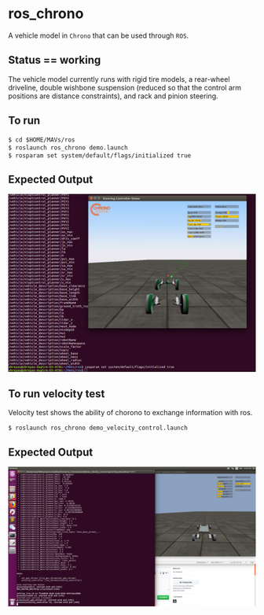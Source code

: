 # ros_chrono

A vehicle model in `Chrono` that can be used through `ROS`.

## Status == working
The vehicle model currently runs with rigid tire models, a rear-wheel driveline, double wishbone suspension (reduced so that the control arm positions are distance constraints), and rack and pinion steering.

## To run

```
$ cd $HOME/MAVs/ros
$ roslaunch ros_chrono demo.launch
$ rosparam set system/default/flags/initialized true
```

## Expected Output
![link](../images/chrono_demo/expectedoutputchronodemo.png)


## To run velocity test
Velocity test shows the ability of chorono to exchange information with ros. 
```
$ roslaunch ros_chrono demo_velocity_control.launch
```
## Expected Output
![link](../images/chrono_demo/demo_velocity_control.png)
